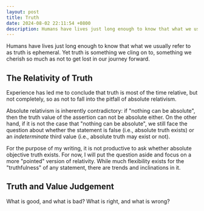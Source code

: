 ```yaml
---
layout: post
title: Truth
date: 2024-08-02 22:11:54 +0800
description: Humans have lives just long enough to know that what we usually refer to as truth is ephemeral.
---
```


Humans have lives just long enough to know that what we usually refer to as truth is ephemeral. Yet truth is something we cling on to, something we cherish so much as not to get lost in our journey forward.

## The Relativity of Truth

Experience has led me to conclude that truth is most of the time relative, but not completely, so as not to fall into the pitfall of absolute relativism.

Absolute relativism is inherently contradictory: if "nothing can be absolute", then the truth value of the assertion can not be absolute either. On the other hand, if it is not the case that "nothing can be absolute", we still face the question about whether the statement is false (i.e., absolute truth exists) or an *indeterminate* third value (i.e., absolute truth may exist or not).

For the purpose of my writing, it is not productive to ask whether absolute objective truth exists. For now, I will put the question aside and focus on a more "pointed" version of relativity. While much flexibility exists for the "truthfulness" of any statement, there are trends and inclinations in it.

## Truth and Value Judgement

What is good, and what is bad? What is right, and what is wrong?